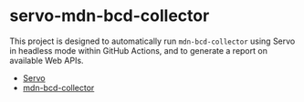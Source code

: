# servo-mdn-bcd-collector

This project is designed to automatically run `mdn-bcd-collector` using Servo in headless mode within GitHub Actions, and to generate a report on available Web APIs.

- [Servo](https://github.com/servo/servo)
- [mdn-bcd-collector](https://github.com/openwebdocs/mdn-bcd-collector)
